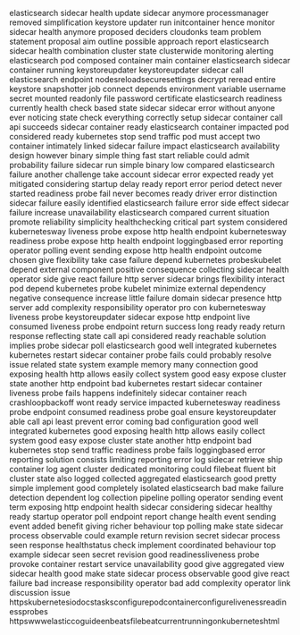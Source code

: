 elasticsearch sidecar health update sidecar anymore processmanager removed simplification keystore updater run initcontainer hence monitor sidecar health anymore proposed deciders cloudonks team problem statement proposal aim outline possible approach report elasticsearch sidecar health combination cluster state clusterwide monitoring alerting elasticsearch pod composed container main container elasticsearch sidecar container running keystoreupdater keystoreupdater sidecar call elasticsearch endpoint nodesreloadsecuresettings decrypt reread entire keystore snapshotter job connect depends environment variable username secret mounted readonly file password certificate elasticsearch readiness currently health check based state sidecar sidecar error without anyone ever noticing state check everything correctly setup sidecar container call api succeeds sidecar container ready elasticsearch container impacted pod considered ready kubernetes stop send traffic pod must accept two container intimately linked sidecar failure impact elasticsearch availability design however binary simple thing fast start reliable could admit probability failure sidecar run simple binary low compared elasticsearch failure another challenge take account sidecar error expected ready yet mitigated considering startup delay ready report error period detect never started readiness probe fail never becomes ready driver error distinction sidecar failure easily identified elasticsearch failure error side effect sidecar failure increase unavailability elasticsearch compared current situation promote reliability simplicity healthchecking critical part system considered kubernetesway liveness probe expose http health endpoint kubernetesway readiness probe expose http health endpoint loggingbased error reporting operator polling event sending expose http health endpoint outcome chosen give flexibility take case failure depend kubernetes probeskubelet depend external component positive consequence collecting sidecar health operator side give react failure http server sidecar brings flexibility interact pod depend kubernetes probe kubelet minimize external dependency negative consequence increase little failure domain sidecar presence http server add complexity responsibility operator pro con kubernetesway liveness probe keystoreupdater sidecar expose http endpoint live consumed liveness probe endpoint return success long ready ready return response reflecting state call api considered ready reachable solution implies probe sidecar poll elasticsearch good well integrated kubernetes kubernetes restart sidecar container probe fails could probably resolve issue related state system example memory many connection good exposing health http allows easily collect system good easy expose cluster state another http endpoint bad kubernetes restart sidecar container liveness probe fails happens indefinitely sidecar container reach crashloopbackoff wont ready service impacted kubernetesway readiness probe endpoint consumed readiness probe goal ensure keystoreupdater able call api least prevent error coming bad configuration good well integrated kubernetes good exposing health http allows easily collect system good easy expose cluster state another http endpoint bad kubernetes stop send traffic readiness probe fails loggingbased error reporting solution consists limiting reporting error log sidecar retrieve ship container log agent cluster dedicated monitoring could filebeat fluent bit cluster state also logged collected aggregated elasticsearch good pretty simple implement good completely isolated elasticsearch bad make failure detection dependent log collection pipeline polling operator sending event term exposing http endpoint health sidecar considering sidecar healthy ready startup operator poll endpoint report change health event sending event added benefit giving richer behaviour top polling make state sidecar process observable could example return revision secret sidecar process seen response healthstatus check implement coordinated behaviour top example sidecar seen secret revision good readinessliveness probe provoke container restart service unavailability good give aggregated view sidecar health good make state sidecar process observable good give react failure bad increase responsibility operator bad add complexity operator link discussion issue httpskubernetesiodocstasksconfigurepodcontainerconfigurelivenessreadinessprobes httpswwwelasticcoguideenbeatsfilebeatcurrentrunningonkuberneteshtml